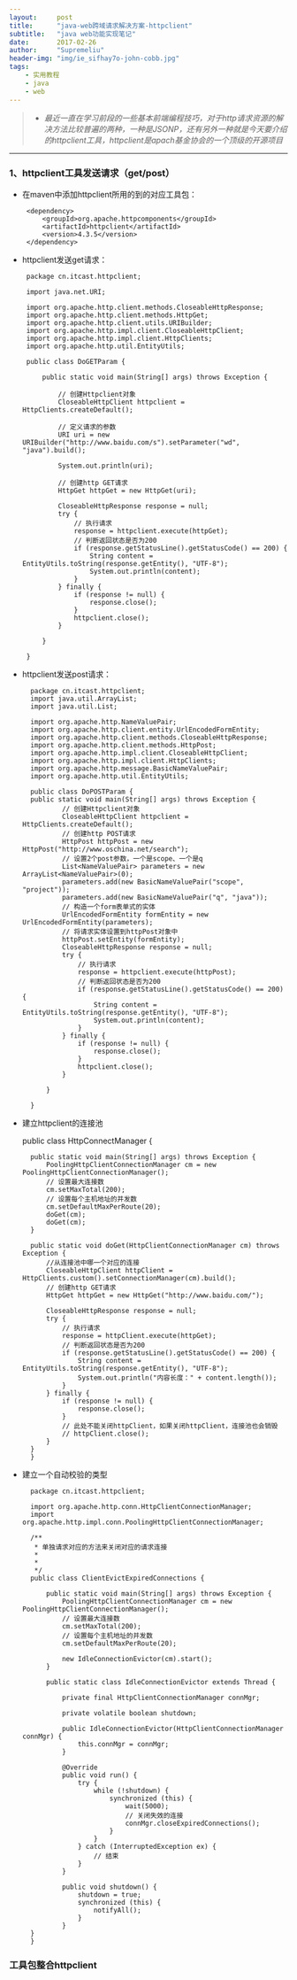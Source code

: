 ```yaml
---
layout:     post
title:      "java-web跨域请求解决方案-httpclient"
subtitle:   "java web功能实现笔记"
date:       2017-02-26
author:     "Supremeliu"
header-img: "img/ie_sifhay7o-john-cobb.jpg"
tags:
    - 实用教程
    - java
    - web
---
```




>* *最近一直在学习前段的一些基本前端编程技巧，对于http请求资源的解决方法比较普遍的两种，一种是JSONP，还有另外一种就是今天要介绍的httpclient工具，httpclient是apach基金协会的一个顶级的开源项目*


---


###  1、httpclient工具发送请求（get/post）

*  在maven中添加httpclient所用的到的对应工具包：

		<dependency>
	  		<groupId>org.apache.httpcomponents</groupId>
	  		<artifactId>httpclient</artifactId>
	  		<version>4.3.5</version>
	  	</dependency>
	
		
*  httpclient发送get请求：

		package cn.itcast.httpclient;
		
		import java.net.URI;
		
		import org.apache.http.client.methods.CloseableHttpResponse;
		import org.apache.http.client.methods.HttpGet;
		import org.apache.http.client.utils.URIBuilder;
		import org.apache.http.impl.client.CloseableHttpClient;
		import org.apache.http.impl.client.HttpClients;
		import org.apache.http.util.EntityUtils;
		
		public class DoGETParam {
		
		    public static void main(String[] args) throws Exception {
		
		        // 创建Httpclient对象
		        CloseableHttpClient httpclient = HttpClients.createDefault();
		
		        // 定义请求的参数
		        URI uri = new URIBuilder("http://www.baidu.com/s").setParameter("wd", "java").build();
		
		        System.out.println(uri);
		
		        // 创建http GET请求
		        HttpGet httpGet = new HttpGet(uri);
		
		        CloseableHttpResponse response = null;
		        try {
		            // 执行请求
		            response = httpclient.execute(httpGet);
		            // 判断返回状态是否为200
		            if (response.getStatusLine().getStatusCode() == 200) {
		                String content = EntityUtils.toString(response.getEntity(), "UTF-8");
		                System.out.println(content);
		            }
		        } finally {
		            if (response != null) {
		                response.close();
		            }
		            httpclient.close();
		        }
		
		    }
		
		}

* httpclient发送post请求：

		package cn.itcast.httpclient;
		import java.util.ArrayList;
		import java.util.List;
		
		import org.apache.http.NameValuePair;
		import org.apache.http.client.entity.UrlEncodedFormEntity;
		import org.apache.http.client.methods.CloseableHttpResponse;
		import org.apache.http.client.methods.HttpPost;
		import org.apache.http.impl.client.CloseableHttpClient;
		import org.apache.http.impl.client.HttpClients;
		import org.apache.http.message.BasicNameValuePair;
		import org.apache.http.util.EntityUtils;
		
		public class DoPOSTParam {
		public static void main(String[] args) throws Exception {
		        // 创建Httpclient对象
		        CloseableHttpClient httpclient = HttpClients.createDefault();
		        // 创建http POST请求
		        HttpPost httpPost = new HttpPost("http://www.oschina.net/search");
		        // 设置2个post参数，一个是scope、一个是q
		        List<NameValuePair> parameters = new ArrayList<NameValuePair>(0);
		        parameters.add(new BasicNameValuePair("scope", "project"));
		        parameters.add(new BasicNameValuePair("q", "java"));
		        // 构造一个form表单式的实体
		        UrlEncodedFormEntity formEntity = new UrlEncodedFormEntity(parameters);
		        // 将请求实体设置到httpPost对象中
		        httpPost.setEntity(formEntity);
		        CloseableHttpResponse response = null;
		        try {
		            // 执行请求
		            response = httpclient.execute(httpPost);
		            // 判断返回状态是否为200
		            if (response.getStatusLine().getStatusCode() == 200) {
		                String content = EntityUtils.toString(response.getEntity(), "UTF-8");
		                System.out.println(content);
		            }
		        } finally {
		            if (response != null) {
		                response.close();
		            }
		            httpclient.close();
		        }
		
		    }
		
		}
		
* 建立httpclient的连接池

	public class HttpConnectManager {
	
	    public static void main(String[] args) throws Exception {
	        PoolingHttpClientConnectionManager cm = new PoolingHttpClientConnectionManager();
	        // 设置最大连接数
	        cm.setMaxTotal(200);
	        // 设置每个主机地址的并发数
	        cm.setDefaultMaxPerRoute(20);
	        doGet(cm);
	        doGet(cm);
	    }
	
	    public static void doGet(HttpClientConnectionManager cm) throws Exception {
	        //从连接池中哪一个对应的连接
	        CloseableHttpClient httpClient = HttpClients.custom().setConnectionManager(cm).build();
	        // 创建http GET请求
	        HttpGet httpGet = new HttpGet("http://www.baidu.com/");
	
	        CloseableHttpResponse response = null;
	        try {
	            // 执行请求
	            response = httpClient.execute(httpGet);
	            // 判断返回状态是否为200
	            if (response.getStatusLine().getStatusCode() == 200) {
	                String content = EntityUtils.toString(response.getEntity(), "UTF-8");
	                System.out.println("内容长度：" + content.length());
	            }
	        } finally {
	            if (response != null) {
	                response.close();
	            }
	            // 此处不能关闭httpClient，如果关闭httpClient，连接池也会销毁
	            // httpClient.close();
	        }
	    }
		}
	
	
* 建立一个自动校验的类型
		
		package cn.itcast.httpclient;
		
		import org.apache.http.conn.HttpClientConnectionManager;
		import org.apache.http.impl.conn.PoolingHttpClientConnectionManager;
		
		/**
		 * 单独请求对应的方法来关闭对应的请求连接
		 *
		 *
		 */
		public class ClientEvictExpiredConnections {
		
		    public static void main(String[] args) throws Exception {
		        PoolingHttpClientConnectionManager cm = new PoolingHttpClientConnectionManager();
		        // 设置最大连接数
		        cm.setMaxTotal(200);
		        // 设置每个主机地址的并发数
		        cm.setDefaultMaxPerRoute(20);
		
		        new IdleConnectionEvictor(cm).start();
		    }
		
		    public static class IdleConnectionEvictor extends Thread {
		
		        private final HttpClientConnectionManager connMgr;
		
		        private volatile boolean shutdown;
		
		        public IdleConnectionEvictor(HttpClientConnectionManager connMgr) {
		            this.connMgr = connMgr;
		        }
		
		        @Override
		        public void run() {
		            try {
		                while (!shutdown) {
		                    synchronized (this) {
		                        wait(5000);
		                        // 关闭失效的连接
		                        connMgr.closeExpiredConnections();
		                    }
		                }
		            } catch (InterruptedException ex) {
		                // 结束
		            }
		        }
		
		        public void shutdown() {
		            shutdown = true;
		            synchronized (this) {
		                notifyAll();
		            }
		        }
	    }
		}


### 工具包整合httpclient



	


